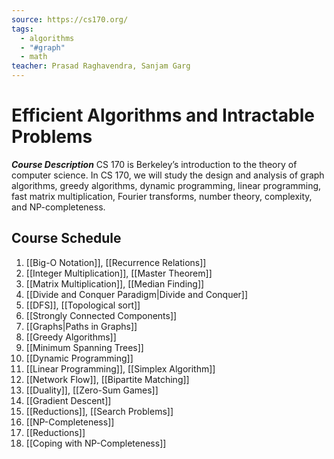 ```yaml
---
source: https://cs170.org/
tags:
  - algorithms
  - "#graph"
  - math
teacher: Prasad Raghavendra, Sanjam Garg
---
```

# Efficient Algorithms and Intractable Problems

___Course Description___
CS 170 is Berkeley’s introduction to the theory of computer science. In CS 170, we will study the design and analysis of graph algorithms, greedy algorithms, dynamic programming, linear programming, fast matrix multiplication, Fourier transforms, number theory, complexity, and NP-completeness.

## Course Schedule

1. [[Big-O Notation]], [[Recurrence Relations]]
2. [[Integer Multiplication]], [[Master Theorem]]
3. [[Matrix Multiplication]], [[Median Finding]]
4. [[Divide and Conquer Paradigm|Divide and Conquer]]
5. [[DFS]], [[Topological sort]]
6. [[Strongly Connected Components]]
7. [[Graphs|Paths in Graphs]]
8. [[Greedy Algorithms]]
9. [[Minimum Spanning Trees]]
10. [[Dynamic Programming]]
11. [[Linear Programming]], [[Simplex Algorithm]]
12. [[Network Flow]], [[Bipartite Matching]]
13. [[Duality]], [[Zero-Sum Games]]
14. [[Gradient Descent]]
15. [[Reductions]], [[Search Problems]]
16. [[NP-Completeness]]
17. [[Reductions]]
18. [[Coping with NP-Completeness]]

